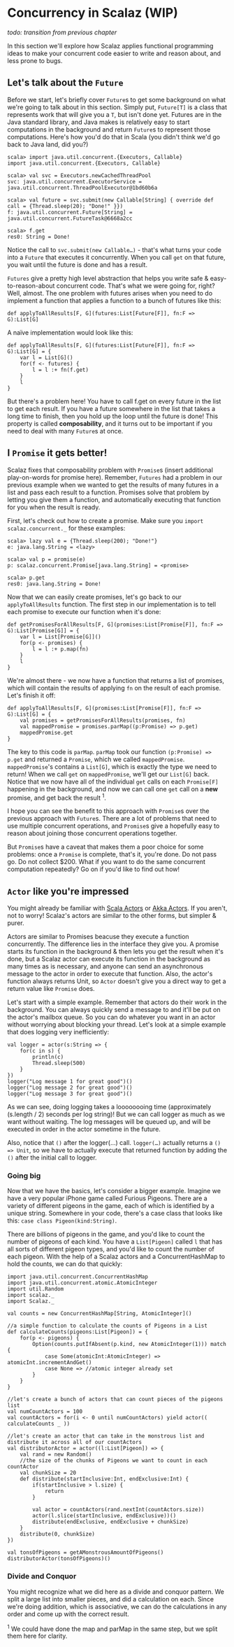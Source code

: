 # Concurrency in Scalaz (WIP)

*todo: transition from previous chapter*

In this section we'll explore how Scalaz applies functional programming ideas to make your concurrent code easier to write and reason about, and less prone to bugs.

## Let's talk about the `Future`

Before we start, let's briefly cover `Future`s to get some background on what we're going to talk about in this section. Simply put, `Future[T]` is a class that represents work that will give you a `T`, but isn't done yet. Futures are in the Java standard library, and Java makes is relatively easy to start computations in the background and return `Future`s to represent those computations. Here's how you'd do that in Scala (you didn't think we'd go back to Java land, did you?)

	scala> import java.util.concurrent.{Executors, Callable}
	import java.util.concurrent.{Executors, Callable}

	scala> val svc = Executors.newCachedThreadPool
	svc: java.util.concurrent.ExecutorService = java.util.concurrent.ThreadPoolExecutor@1bd60b6a

	scala> val future = svc.submit(new Callable[String] { override def call = {Thread.sleep(20); "Done!" }})
	f: java.util.concurrent.Future[String] = java.util.concurrent.FutureTask@6668a2cc
	
	scala> f.get
	res0: String = Done!

Notice the call to `svc.submit(new Callable…)` - that's what turns your code into a `Future` that executes it concurrently. When you call `get` on that future, you wait until the future is done and has a result.

`Futures` give a pretty high level abstraction that helps you write safe & easy-to-reason-about concurrent code. That's what we were going for, right? Well, almost. The one problem with futures arises when you need to do implement a function that applies a function to a bunch of futures like this:

	def applyToAllResults[F, G](futures:List[Future[F]], fn:F => G):List[G]

A naïve implementation would look like this:

	def applyToAllResults[F, G](futures:List[Future[F]], fn:F => G):List[G] = {
		var l = List[G]()
		for(f <- futures) {
			l = l :+ fn(f.get)
		}
		l
	}

But there's a problem here! You have to call f.get on every future in the list to get each result. If you have a future somewhere in the list that takes a long time to finish, then you hold up the loop until the future is done!  This property is called **composability**, and it turns out to be important if you need to deal with many `Future`s at once.

## I `Promise` it gets better!

Scalaz fixes that composability problem with `Promise`s (insert additional play-on-words for promise here). Remember, `Futures` had a problem in our previous example when we wanted to get the results of many futures in a list and pass each result to a function. Promises solve that problem by letting you give them a function, and automatically executing that function for you when the result is ready.

First, let's check out how to create a promise. Make sure you `import scalaz.concurrent._` for these examples:

	scala> lazy val e = {Thread.sleep(200); "Done!"}
	e: java.lang.String = <lazy>

	scala> val p = promise(e)
	p: scalaz.concurrent.Promise[java.lang.String] = <promise>

	scala> p.get
	res0: java.lang.String = Done!

Now that we can easily create promises, let's go back to our `applyToAllResults` function. The first step in our implementation is to tell each promise to execute our function when it's done:

	def getPromisesForAllResults[F, G](promises:List[Promise[F]], fn:F => G):List[Promise[G]] = {
		var l = List[Promise[G]]()
		for(p <- promises) {
			l = l :+ p.map(fn)
		}
		l
	}

We're almost there - we now have a function that returns a list of promises, which will contain the results of applying `fn` on the result of each promise. Let's finish it off:

	def applyToAllResults[F, G](promises:List[Promise[F]], fn:F => G):List[G] = {
		val promises = getPromisesForAllResults(promises, fn)
		val mappedPromise = promises.parMap((p:Promise) => p.get)
		mappedPromise.get
	}

The key to this code is `parMap`. `parMap` took our function `(p:Promise) => p.get` and returned a `Promise`, which we called `mappedPromise`. `mappedPromise`'s contains a `List[G]`, which is exactly the type we need to return! When we call `get` on `mappedPromise`, we'll get our `List[G]` back. Notice that we now have all of the individual `get` calls on each `Promise[F]` happening in the background, and now we can call one `get` call on a **new** promise, and get back the result <sup>1</sup>.

I hope you can see the benefit to this approach with `Promise`s over the previous approach with `Future`s. There are a lot of problems that need to use multiple concurrent operations, and `Promise`s give a hopefully easy to reason about joining those concurrent operations together.

But `Promise`s have a caveat that makes them a poor choice for some problems: once a `Promise` is complete, that's it, you're done. Do not pass go. Do not collect $200. What if you want to do the same concurrent computation repeatedly? Go on if you'd like to find out how!

## `Actor` like you're impressed

You might already be familiar with [Scala Actors](http://www.scala-lang.org/api/current/scala/actors/Actor.html) or [Akka Actors](http://akka.io/docs/akka/1.2/scala/actors.html). If you aren't, not to worry! Scalaz's actors are similar to the other forms, but simpler & purer.

Actors are similar to Promises beacuse they execute a function concurrently. The difference lies in the interface they give you. A promise starts its function in the background & then lets you get the result when it's done, but a Scalaz actor can execute its function in the background as many times as is necessary, and anyone can send an asynchronous message to the actor in order to execute that function. Also, the actor's function always returns Unit, so `Actor` doesn't give you a direct way to get a return value like `Promise` does.

Let's start with a simple example. Remember that actors do their work in the background. You can always quickly send a message to and it'll be put on the actor's mailbox queue. So you can do whatever you want in an actor without worrying about blocking your thread. Let's look at a simple example that does logging very inefficiently:

	val logger = actor(s:String => {
		for(c in s) {
			println(c)
			Thread.sleep(500)
		}
	})
	logger("Log message 1 for great good")()
	logger("Log message 2 for great good")()
	logger("Log message 3 for great good")()

As we can see, doing logging takes a loooooooing time (approximately (s.length / 2) seconds per log string)! But we can call logger as much as we want without waiting. The log messages will be queued up, and will be executed in order in the actor sometime in the future.

Also, notice that `()` after the logger(…) call. `logger(…)` actually returns a `() => Unit`, so we have to actually execute that returned function by adding the `()` after the initial call to logger.

### Going big

Now that we have the basics, let's consider a bigger example. Imagine we have a very popular iPhone game called Furious Pigeons. There are a variety of different pigeons in the game, each of which is identified by a unique string. Somewhere in your code, there's a case class that looks like this: `case class Pigeon(kind:String)`.

There are billions of pigeons in the game, and you'd like to count the number of pigeons of each kind. You have a `List[Pigeon]` called `l` that has all sorts of different pigeon types, and you'd like to count the number of each pigeon. With the help of a Scalaz actors and a ConcurrentHashMap to hold the counts, we can do that quickly:
	
	import java.util.concurrent.ConcurrentHashMap
	import java.util.concurrent.atomic.AtomicInteger
	import util.Random
	import scalaz._
	import Scalaz._
	
	val counts = new ConcurrentHashMap[String, AtomicInteger]()
	
	//a simple function to calculate the counts of Pigeons in a List
	def calculateCounts(pigeons:List[Pigeon]) = {
		for(p <- pigeons) {
			Option(counts.putIfAbsent(p.kind, new AtomicInteger(1))) match {
				case Some(atomicInt:AtomicInteger) => atomicInt.incrementAndGet()
				case None => //atomic integer already set
			}
		}
	}

	//let's create a bunch of actors that can count pieces of the pigeons list
	val numCountActors = 100
	val countActors = for(i <- 0 until numCountActors) yield actor(( calculateCounts _ ))

	//let's create an actor that can take in the monstrous list and distribute it across all of our countActors
	val distributorActor = actor((l:List[Pigeon]) => {
		val rand = new Random()
		//the size of the chunks of Pigeons we want to count in each countActor
		val chunkSize = 20
		def distribute(startInclusive:Int, endExclusive:Int) {
			if(startInclusive > l.size) {
				return
			}

			val actor = countActors(rand.nextInt(countActors.size))
			actor(l.slice(startInclusive, endExclusive))()
			distribute(endExclusive, endExclusive + chunkSize)
		}
		distribute(0, chunkSize)
	})

	val tonsOfPigeons = getAMonstrousAmountOfPigeons()
	distributorActor(tonsOfPigeons)()

### Divide and Conquor

You might recognize what we did here as a divide and conquor pattern. We split a large list into smaller pieces, and did a calculation on each. Since we're doing addition, which is associative, we can do the calculations in any order and come up with the correct result.

<sup>1</sup> We could have done the map and parMap in the same step, but we split them here for clarity.